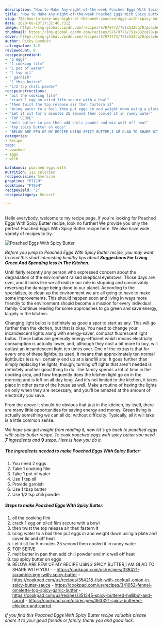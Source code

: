 ```yaml
---
description: "How to Make Any-night-of-the-week Poached Eggs With Spicy Butter"
title: "How to Make Any-night-of-the-week Poached Eggs With Spicy Butter"
slug: 788-how-to-make-any-night-of-the-week-poached-eggs-with-spicy-butter
date: 2020-08-13T17:32:40.731Z
image: https://img-global.cpcdn.com/recipes/67679773/751x532cq70/poached-eggs-with-spicy-butter-recipe-main-photo.jpg
thumbnail: https://img-global.cpcdn.com/recipes/67679773/751x532cq70/poached-eggs-with-spicy-butter-recipe-main-photo.jpg
cover: https://img-global.cpcdn.com/recipes/67679773/751x532cq70/poached-eggs-with-spicy-butter-recipe-main-photo.jpg
author: Ricky Goodwin
ratingvalue: 3.5
reviewcount: 8
recipeingredient:
- "2 eggs"
- "1 cooking film"
- "1 pot of water"
- "1 tsp oil"
- " garnish"
- "1 tbsp butter"
- "1/2 tsp chili powder"
recipeinstructions:
- "oil the cooking film"
- "crack 1 egg on oiled film secure with a bowl"
- "then twist the top release air then fastern it"
- "bring water to a boil then put eggs in and weight down using a plate and cover lid and off heat"
- "Let it sit for 5 minutes 25 second then cooled it in runny water"
- "TOP SERVE"
- "melt butter in pan then add chili powder and mix well off heat"
- "top spicy butter on eggs"
- "BELOW ARE FEW OF MY RECIPE USING SPICY BUTTER,I AM GLAD TO SHARE WITH YOU  https://cookpad.com/us/recipes/338421-scramble-egg-with-spicy-butter https://cookpad.com/us/recipes/354218-fish-with-cocktail-onion-in-spicy-butter-sauce https://cookpad.com/us/recipes/341052-fennel-omelette-top-spicy-garlic-butter https://cookpad.com/us/recipes/351345-spicy-buttered-hallibut-and-carrot https://cookpad.com/us/recipes/363321-spicy-buttered-chicken-and-carrot"
categories:
- Recipe
tags:
- poached
- eggs
- with

katakunci: poached eggs with 
nutrition: 112 calories
recipecuisine: American
preptime: "PT12M"
cooktime: "PT56M"
recipeyield: "2"
recipecategory: Dessert

---
```

<br>
Hello everybody, welcome to my recipe page, if you're looking for Poached Eggs With Spicy Butter recipe, look no further! We provide you only the perfect Poached Eggs With Spicy Butter recipe here. We also have wide variety of recipes to try.
<br>


![Poached Eggs With Spicy Butter](https://img-global.cpcdn.com/recipes/67679773/751x532cq70/poached-eggs-with-spicy-butter-recipe-main-photo.jpg)

<i>Before you jump to Poached Eggs With Spicy Butter recipe, you may want to read this short interesting healthy tips about 
<strong>Suggestions For Living Green And Spending less In The Kitchen</strong>.</i>
</br>

Until fairly recently any person who expressed concern about the degradation of the environment raised skeptical eyebrows. Those days are over, and it looks like we all realize our role in stopping and conceivably reversing the damage being done to our planet. According to the specialists, to clean up the environment we are all going to have to make some improvements. This should happen soon and living in ways more friendly to the environment should become a mission for every individual family. Continue reading for some approaches to go green and save energy, largely in the kitchen.

Changing light bulbs is definitely as good a spot to start as any. This will go further than the kitchen, but that is okay. You need to change your incandescent lights along with energy-saver, compact fluorescent light bulbs. These bulbs are generally energy-efficient which means electricity consumption is actually lower, and, although they cost a bit more to buy, will outlast an incandescent light ten times over. One of the extras is that for every one of these lightbulbs used, it means that approximately ten normal lightbulbs less will certainly end up at a landfill site. It goes further than simply replacing the lights, though; turning off lights that aren't needed is definitely another good thing to do. The family spends a lot of time in the cooking area, and how frequently does the kitchen light go on in the morning and is left on all day long. And it's not limited to the kitchen, it takes place in other parts of the house as well. Make a routine of having the lights on only when they are necessary, and you'll be amazed at the amount of electricity you save.

From the above it should be obvious that just in the kitchen, by itself, there are many little opportunities for saving energy and money. Green living is actually something we can all do, without difficulty. Typically, all it will take is a little common sense.


<i>We hope you got insight from reading it, now let's go back to poached eggs with spicy butter recipe. To cook poached eggs with spicy butter you need <strong>7</strong> ingredients and <strong>9</strong> steps. Here is how you do it.
</i>

##### The ingredients needed to make Poached Eggs With Spicy Butter:

1. You need 2 eggs
1. Take 1 cooking film
1. Take 1 pot of water
1. Use 1 tsp oil
1. Provide  garnish
1. Use 1 tbsp butter
1. Use 1/2 tsp chili powder


##### Steps to make Poached Eggs With Spicy Butter:

1. oil the cooking film
1. crack 1 egg on oiled film secure with a bowl
1. then twist the top release air then fastern it
1. bring water to a boil then put eggs in and weight down using a plate and cover lid and off heat
1. Let it sit for 5 minutes 25 second then cooled it in runny water
1. TOP SERVE
1. melt butter in pan then add chili powder and mix well off heat
1. top spicy butter on eggs
1. BELOW ARE FEW OF MY RECIPE USING SPICY BUTTER,I AM GLAD TO SHARE WITH YOU -  - https://cookpad.com/us/recipes/338421-scramble-egg-with-spicy-butter - https://cookpad.com/us/recipes/354218-fish-with-cocktail-onion-in-spicy-butter-sauce - https://cookpad.com/us/recipes/341052-fennel-omelette-top-spicy-garlic-butter - https://cookpad.com/us/recipes/351345-spicy-buttered-hallibut-and-carrot - https://cookpad.com/us/recipes/363321-spicy-buttered-chicken-and-carrot


<i>If you find this Poached Eggs With Spicy Butter recipe valuable please share it to your good friends or family, thank you and good luck.</i>
